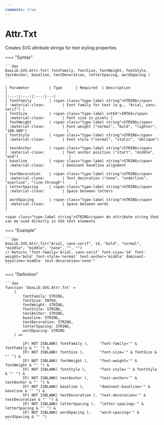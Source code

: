 ```yaml
---
comments: true
---
```


# Attr.Txt

Creates SVG attribute strings for text styling properties

=== "Syntax"

    ```dax
    DaxLib.SVG.Attr.Txt( fontFamily, fontSize, fontWeight, fontStyle, textAnchor, baseline, textDecoration, letterSpacing, wordSpacing )
    ```

    | Parameter         | Type      | Required  | Description                                                           | 
    |:---:|:---:|:---:|---|
    | fontFamily        | <span class="type-label string">STRING</span>    | :material-close:        | Font family for text (e.g., "Arial, sans-serif") |
    | fontSize          | <span class="type-label int64">INT64</span>     | :material-close:        | Font size in pixels |
    | fontWeight        | <span class="type-label string">STRING</span>    | :material-close:        | Font weight ("normal", "bold", "lighter", "100-900")                  |
    | fontStyle         | <span class="type-label string">STRING</span>    | :material-close:        | Font style ("normal", "italic", "oblique")                            |
    | textAnchor        | <span class="type-label string">STRING</span>    | :material-close:        | Text anchor position ("start", "middle", "end")                       |
    | baseline          | <span class="type-label string">STRING</span>    | :material-close:        | Dominant baseline alignment                                           |
    | textDecoration    | <span class="type-label string">STRING</span>    | :material-close:        | Text decoration ("none", "underline", "overline", "line-through")     |
    | letterSpacing     | <span class="type-label string">STRING</span>    | :material-close:        | Space between letters                                                 |
    | wordSpacing       | <span class="type-label string">STRING</span>    | :material-close:        | Space between words                                                   |

    <span class="type-label string">STRING</span> An attribute string that can be used directly in SVG text elements

=== "Example"

    ```dax
    DaxLib.SVG.Attr.Txt("Arial, sans-serif", 14, "bold", "normal", "middle", "middle", "none", "", "")
    // Returns "font-family='Arial, sans-serif' font-size='14' font-weight='bold' font-style='normal' text-anchor='middle' dominant-baseline='middle' text-decoration='none'"
    ```

=== "Definition"

    ```dax
    function 'DaxLib.SVG.Attr.Txt' = 
        (
            fontFamily: STRING,
            fontSize: INT64,
            fontWeight: STRING,
            fontStyle: STRING,
            textAnchor: STRING,
            baseline: STRING,
            textDecoration: STRING,
            letterSpacing: STRING,
            wordSpacing: STRING
        ) =>

            IF( NOT ISBLANK( fontFamily ),     "font-family='" & fontFamily & "' ") &
            IF( NOT ISBLANK( fontSize ),       "font-size='" & fontSize & "' ") &
            IF( NOT ISBLANK( fontWeight ),     "font-weight='" & fontWeight & "' ") &
            IF( NOT ISBLANK( fontStyle ),      "font-style='" & fontStyle & "' ") &
            IF( NOT ISBLANK( textAnchor ),     "text-anchor='" & textAnchor & "' ") &
            IF( NOT ISBLANK( baseline ),       "dominant-baseline='" & baseline & "' ") &
            IF( NOT ISBLANK( textDecoration ), "text-decoration='" & textDecoration & "' ") &
            IF( NOT ISBLANK( letterSpacing ),  "letter-spacing='" & letterSpacing & "' ") &
            IF( NOT ISBLANK( wordSpacing ),    "word-spacing='" & wordSpacing & "' ")
    ```